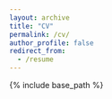 ```yaml
---
layout: archive
title: "CV"
permalink: /cv/
author_profile: false
redirect_from:
  - /resume
---
```


{% include base_path %}

<object data="{{ site.url }}{{ site.baseurl }}/files/RadenMuaz_CV_2024.pdf" width="1000" height="1000" type="application/pdf"></object>